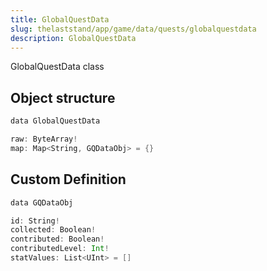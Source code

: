 ```yaml
---
title: GlobalQuestData
slug: thelaststand/app/game/data/quests/globalquestdata
description: GlobalQuestData
---
```


GlobalQuestData class

## Object structure

```scala
data GlobalQuestData

raw: ByteArray!
map: Map<String, GQDataObj> = {}

```

## Custom Definition

```scala
data GQDataObj

id: String!
collected: Boolean!
contributed: Boolean!
contributedLevel: Int!
statValues: List<UInt> = []

```
